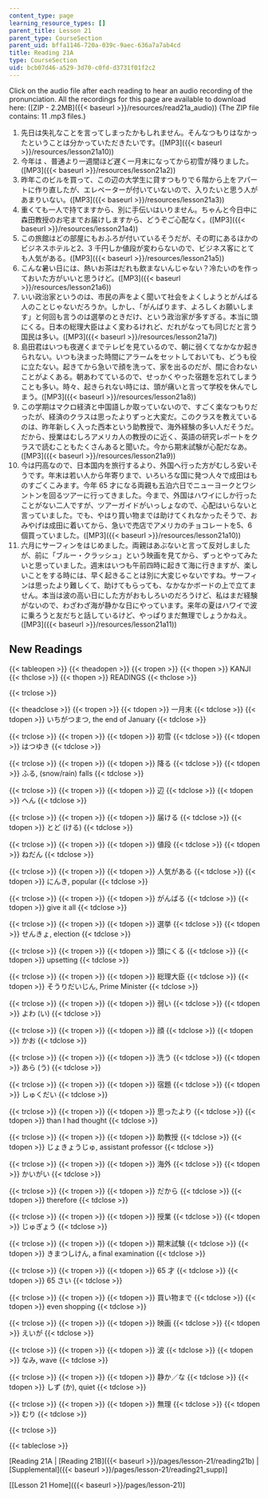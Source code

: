 ```yaml
---
content_type: page
learning_resource_types: []
parent_title: Lesson 21
parent_type: CourseSection
parent_uid: bffa1146-720a-039c-9aec-636a7a7ab4cd
title: Reading 21A
type: CourseSection
uid: bcb07d46-a529-3d70-c0fd-d3731f01f2c2
---
```


Click on the audio file after each reading to hear an audio recording of the pronunciation. All the recordings for this page are available to download here: ([ZIP - 2.2MB]({{< baseurl >}}/resources/read21a_audio)) (The ZIP file contains: 11 .mp3 files.)

1.  先日は失礼なことを言ってしまったかもしれません。そんなつもりはなかったということは分かっていただきたいです。([MP3]({{< baseurl >}}/resources/lesson21a10))
2.  今年は 、普通より一週間ほど遅く一月末になってから初雪が降りました。([MP3]({{< baseurl >}}/resources/lesson21a2))
3.  昨年このビルを買って、この辺の大学生に貸すつもりで６階から上をアパートに作り直したが、エレベーターが付いていないので、入りたいと思う人があまりいない。([MP3]({{< baseurl >}}/resources/lesson21a3))
4.  重くても一人で持てますから、別に手伝いはいりません。ちゃんと今日中に森田教授のお宅までお届けしますから、どうぞご心配なく。([MP3]({{< baseurl >}}/resources/lesson21a4))
5.  この旅館はどの部屋にもおふろが付いているそうだが、その町にあるほかのビジネスホテルと2、3 千円しか値段が変わらないので、ビジネス客にとても人気がある。([MP3]({{< baseurl >}}/resources/lesson21a5))
6.  こんな暑い日には、熱いお茶はだれも飲まないんじゃない？冷たいのを作っておいた方がいいと思うけど。([MP3]({{< baseurl >}}/resources/lesson21a6))
7.  いい政治家というのは、市民の声をよく聞いて社会をよくしようとがんばる人のことじゃないだろうか。しかし、「がんばります、よろしくお願いします」と何回も言うのは選挙のときだけ、という政治家が多すぎる。本当に頭にくる。日本の総理大臣はよく変わるけれど、だれがなっても同じだと言う国民は多い。([MP3]({{< baseurl >}}/resources/lesson21a7))
8.  島田君はいつも夜遅くまでテレビを見ているので、朝に弱くてなかなか起きられない。いつも決まった時間にアラームをセットしておいても、どうも役に立たない。起きてから急いで顔を洗って、家を出るのだが、間に合わないことがよくある。朝あわてているので、せっかくやった宿題を忘れてしまうことも多い。時々、起きられない時には、頭が痛いと言って学校を休んでしまう。([MP3]({{< baseurl >}}/resources/lesson21a8))
9.  この学期はマクロ経済と中国語しか取っていないので、すごく楽なつもりだったが、経済のクラスは思ったよりずっと大変だ。このクラスを教えているのは、昨年新しく入った西本という助教授で、海外経験の多い人だそうだ。だから、授業はむしろアメリカ人の教授のに近く、英語の研究レポートをクラスで読むこともたくさんあると聞いた。今から期末試験が心配だなあ。([MP3]({{< baseurl >}}/resources/lesson21a9))
10.  今は円高なので、日本国内を旅行するより、外国へ行った方がむしろ安いそうです。年末は若い人から年寄りまで、いろいろな国に発つ人々で成田はものすごくこみます。今年 65 才になる両親も五泊六日でニューヨークとワシントンを回るツアーに行ってきました。今まで、外国はハワイにしか行ったことがない二人ですが、ツアーガイドがいっしょなので、心配はいらないと言っていました。でも、やはり買い物までは助けてくれなかったそうで、おみやげは成田に着いてから、急いで売店でアメリカのチョコレートを5、6 個買っていました。([MP3]({{< baseurl >}}/resources/lesson21a10))
11.  六月にサーフィンをはじめました。両親はあぶないと言って反対しましたが、前に「ブルー・クラッシュ」という映画を見てから、ずっとやってみたいと思っていました。週末はいつも午前四時に起きて海に行きますが、楽しいことをする時には、早く起きることは別に大変じゃないですね。サーフィンは思ったより難しくて、助けてもらっても、なかなかボードの上で立てません。本当は波の高い日にした方がおもしろいのだろうけど、私はまだ経験がないので、わざわざ海が静かな日にやっています。来年の夏はハワイで波に乗ろうと友だちと話しているけど、やっぱりまだ無理でしょうかねえ。([MP3]({{< baseurl >}}/resources/lesson21a11))

New Readings
------------

{{< tableopen >}}
{{< theadopen >}}
{{< tropen >}}
{{< thopen >}}
KANJI
{{< thclose >}}
{{< thopen >}}
READINGS
{{< thclose >}}

{{< trclose >}}

{{< theadclose >}}
{{< tropen >}}
{{< tdopen >}}
一月末
{{< tdclose >}}
{{< tdopen >}}
いちがつまつ, the end of January
{{< tdclose >}}

{{< trclose >}}
{{< tropen >}}
{{< tdopen >}}
初雪
{{< tdclose >}}
{{< tdopen >}}
はつゆき
{{< tdclose >}}

{{< trclose >}}
{{< tropen >}}
{{< tdopen >}}
降る
{{< tdclose >}}
{{< tdopen >}}
ふる, (snow/rain) falls
{{< tdclose >}}

{{< trclose >}}
{{< tropen >}}
{{< tdopen >}}
辺
{{< tdclose >}}
{{< tdopen >}}
へん
{{< tdclose >}}

{{< trclose >}}
{{< tropen >}}
{{< tdopen >}}
届ける
{{< tdclose >}}
{{< tdopen >}}
とど (ける)
{{< tdclose >}}

{{< trclose >}}
{{< tropen >}}
{{< tdopen >}}
値段
{{< tdclose >}}
{{< tdopen >}}
ねだん
{{< tdclose >}}

{{< trclose >}}
{{< tropen >}}
{{< tdopen >}}
人気がある
{{< tdclose >}}
{{< tdopen >}}
にんき, popular
{{< tdclose >}}

{{< trclose >}}
{{< tropen >}}
{{< tdopen >}}
がんばる
{{< tdclose >}}
{{< tdopen >}}
give it all
{{< tdclose >}}

{{< trclose >}}
{{< tropen >}}
{{< tdopen >}}
選挙
{{< tdclose >}}
{{< tdopen >}}
せんきょ, election
{{< tdclose >}}

{{< trclose >}}
{{< tropen >}}
{{< tdopen >}}
頭にくる
{{< tdclose >}}
{{< tdopen >}}
upsetting
{{< tdclose >}}

{{< trclose >}}
{{< tropen >}}
{{< tdopen >}}
総理大臣
{{< tdclose >}}
{{< tdopen >}}
そうりだいじん, Prime Minister
{{< tdclose >}}

{{< trclose >}}
{{< tropen >}}
{{< tdopen >}}
弱い
{{< tdclose >}}
{{< tdopen >}}
よわ (い)
{{< tdclose >}}

{{< trclose >}}
{{< tropen >}}
{{< tdopen >}}
顔
{{< tdclose >}}
{{< tdopen >}}
かお
{{< tdclose >}}

{{< trclose >}}
{{< tropen >}}
{{< tdopen >}}
洗う
{{< tdclose >}}
{{< tdopen >}}
あら (う)
{{< tdclose >}}

{{< trclose >}}
{{< tropen >}}
{{< tdopen >}}
宿題
{{< tdclose >}}
{{< tdopen >}}
しゅくだい
{{< tdclose >}}

{{< trclose >}}
{{< tropen >}}
{{< tdopen >}}
思ったより
{{< tdclose >}}
{{< tdopen >}}
than I had thought
{{< tdclose >}}

{{< trclose >}}
{{< tropen >}}
{{< tdopen >}}
助教授
{{< tdclose >}}
{{< tdopen >}}
じょきょうじゅ, assistant professor
{{< tdclose >}}

{{< trclose >}}
{{< tropen >}}
{{< tdopen >}}
海外
{{< tdclose >}}
{{< tdopen >}}
かいがい
{{< tdclose >}}

{{< trclose >}}
{{< tropen >}}
{{< tdopen >}}
だから
{{< tdclose >}}
{{< tdopen >}}
therefore
{{< tdclose >}}

{{< trclose >}}
{{< tropen >}}
{{< tdopen >}}
授業
{{< tdclose >}}
{{< tdopen >}}
じゅぎょう
{{< tdclose >}}

{{< trclose >}}
{{< tropen >}}
{{< tdopen >}}
期末試験
{{< tdclose >}}
{{< tdopen >}}
きまつしけん, a final examination
{{< tdclose >}}

{{< trclose >}}
{{< tropen >}}
{{< tdopen >}}
65 才
{{< tdclose >}}
{{< tdopen >}}
65 さい
{{< tdclose >}}

{{< trclose >}}
{{< tropen >}}
{{< tdopen >}}
買い物まで
{{< tdclose >}}
{{< tdopen >}}
even shopping
{{< tdclose >}}

{{< trclose >}}
{{< tropen >}}
{{< tdopen >}}
映画
{{< tdclose >}}
{{< tdopen >}}
えいが
{{< tdclose >}}

{{< trclose >}}
{{< tropen >}}
{{< tdopen >}}
波
{{< tdclose >}}
{{< tdopen >}}
なみ, wave
{{< tdclose >}}

{{< trclose >}}
{{< tropen >}}
{{< tdopen >}}
静か／な
{{< tdclose >}}
{{< tdopen >}}
しず (か), quiet
{{< tdclose >}}

{{< trclose >}}
{{< tropen >}}
{{< tdopen >}}
無理
{{< tdclose >}}
{{< tdopen >}}
むり
{{< tdclose >}}

{{< trclose >}}

{{< tableclose >}}

\[Reading 21A | [Reading 21B]({{< baseurl >}}/pages/lesson-21/reading21b) | [Supplemental]({{< baseurl >}}/pages/lesson-21/reading21_supp)\]

\[[Lesson 21 Home]({{< baseurl >}}/pages/lesson-21)\]